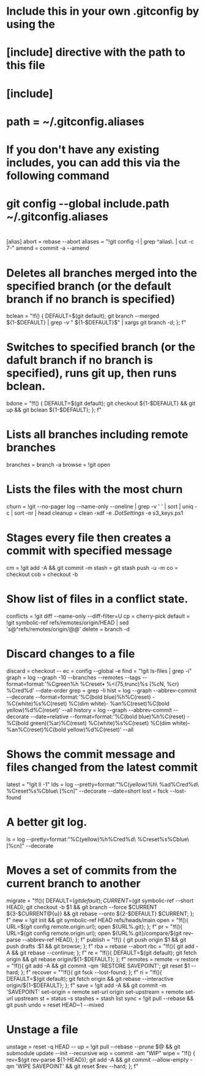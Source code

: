 #
# Include this in your own .gitconfig by using the
# [include] directive with the path to this file
#
# [include]
#    path = ~/.gitconfig.aliases
#
# If you don't have any existing includes, you can add this via the following command
# 
#   git config --global include.path ~/.gitconfig.aliases
#

[alias]
  abort = rebase --abort
  aliases = "!git config -l | grep ^alias\\. | cut -c 7-"
  amend = commit -a --amend
  # Deletes all branches merged into the specified branch (or the default branch if no branch is specified)
  bclean = "!f() { DEFAULT=$(git default); git branch --merged ${1-$DEFAULT} | grep -v " ${1-$DEFAULT}$" | xargs git branch -d; }; f"
  # Switches to specified branch (or the dafult branch if no branch is specified), runs git up, then runs bclean.
  bdone = "!f() { DEFAULT=$(git default); git checkout ${1-$DEFAULT} && git up && git bclean ${1-$DEFAULT}; }; f"
  # Lists all branches including remote branches
  branches = branch -a
  browse = !git open
  # Lists the files with the most churn
  churn = !git --no-pager log --name-only --oneline | grep -v ' ' | sort | uniq -c | sort -nr | head
  cleanup = clean -xdf -e *.DotSettings* -e s3_keys.ps1
  # Stages every file then creates a commit with specified message
  cm = !git add -A && git commit -m
  stash = git stash push -u -m
  co = checkout
  cob = checkout -b
  # Show list of files in a conflict state.
  conflicts = !git diff --name-only --diff-filter=U
  cp = cherry-pick
  default = !git symbolic-ref refs/remotes/origin/HEAD | sed 's@^refs/remotes/origin/@@'
  delete = branch -d
  # Discard changes to a file
  discard = checkout --
  ec = config --global -e
  find = "!git ls-files | grep -i"
  graph = log --graph -10 --branches --remotes --tags  --format=format:'%Cgreen%h %Creset• %<(75,trunc)%s (%cN, %cr) %Cred%d' --date-order
  grep = grep -Ii
  hist = log --graph --abbrev-commit --decorate --format=format:'%C(bold blue)%h%C(reset) - %C(white)%s%C(reset) %C(dim white)- %an%C(reset)%C(bold yellow)%d%C(reset)' --all
  history = log --graph --abbrev-commit --decorate --date=relative --format=format:'%C(bold blue)%h%C(reset) - %C(bold green)(%ar)%C(reset) %C(white)%s%C(reset) %C(dim white)- %an%C(reset)%C(bold yellow)%d%C(reset)' --all
  # Shows the commit message and files changed from the latest commit
  latest = "!git ll -1"
  lds = log --pretty=format:"%C(yellow)%h\\ %ad%Cred%d\\ %Creset%s%Cblue\\ [%cn]" --decorate --date=short
  lost = fsck --lost-found
  # A better git log.
  ls = log --pretty=format:"%C(yellow)%h%Cred%d\\ %Creset%s%Cblue\\ [%cn]" --decorate
  # Moves a set of commits from the current branch to another
  migrate = "!f(){ DEFAULT=$(git default); CURRENT=$(git symbolic-ref --short HEAD); git checkout -b $1 && git branch --force $CURRENT ${3-$CURRENT@{u}} && git rebase --onto ${2-$DEFAULT} $CURRENT; }; f"
  new = !git init && git symbolic-ref HEAD refs/heads/main
  open = "!f(){ URL=$(git config remote.origin.url); open ${URL%.git}; }; f"
  pr = "!f(){ URL=$(git config remote.origin.url); open ${URL%.git}/compare/$(git rev-parse --abbrev-ref HEAD); }; f"
  publish = "!f() { git push origin $1 && git push drafts :$1 && git browse; }; f"
  rba = rebase --abort
  rbc = "!f(){ git add -A && git rebase --continue; }; f"
  re = "!f(){ DEFAULT=$(git default); git fetch origin && git rebase origin/${1-$DEFAULT}; }; f"
  remotes = remote -v
  restore = "!f(){ git add -A && git commit -qm 'RESTORE SAVEPOINT'; git reset $1 --hard; }; f"
  recover = ""!f(){ git fsck --lost-found; }; f"
  ri = "!f(){ DEFAULT=$(git default); git fetch origin && git rebase --interactive origin/${1-$DEFAULT}; }; f"
  save = !git add -A && git commit -m 'SAVEPOINT'
  set-origin = remote set-url origin
  set-upstream = remote set-url upstream
  st = status -s
  stashes = stash list
  sync = !git pull --rebase && git push
  undo = reset HEAD~1 --mixed
  # Unstage a file
  unstage = reset -q HEAD --
  up = !git pull --rebase --prune $@ && git submodule update --init --recursive
  wip = commit -am "WIP"
  wipe = "!f() { rev=$(git rev-parse ${1-HEAD}); git add -A && git commit --allow-empty -qm 'WIPE SAVEPOINT' && git reset $rev --hard; }; f"
